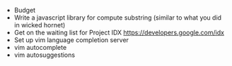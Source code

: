 - Budget
- Write a javascript library for compute substring (similar to what you did in wicked hornet)
- Get on the waiting list for Project IDX https://developers.google.com/idx
- Set up vim language completion server
- vim autocomplete
- vim autosuggestions
